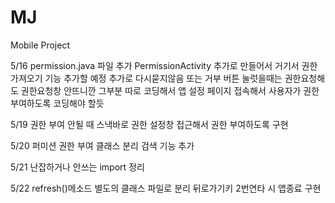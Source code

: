 # MJ
Mobile Project

5/16
permission.java 파일 추가
PermissionActivity 추가로 만들어서 거기서 권한 가져오기 기능 추가할 예정
추가로 다시묻지않음 또는 거부 버튼 눌럿을때는 권한요청해도 권한요청창 안뜨니깐 그부분 따로 코딩해서 앱 설정 페이지 접속해서
사용자가 권한 부여하도록 코딩해야 할듯

5/19
권한 부여 안될 때 스낵바로 권한 설정창 접근해서 권한 부여하도록 구현

5/20
퍼미션 권한 부여 클래스 분리
검색 기능 추가

5/21
난잡하거나 안쓰는 import 정리

5/22
refresh()메소드 별도의 클래스 파일로 분리
뒤로가기키 2번연타 시 앱종료 구현